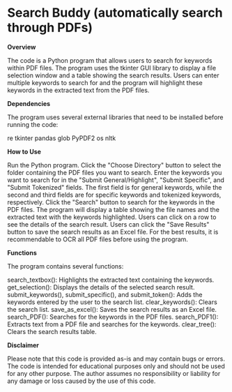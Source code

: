 # Search Buddy (automatically search through PDFs)

**Overview**

The code is a Python program that allows users to search for keywords within PDF files. The program uses the tkinter GUI library to display a file selection window and a table showing the search results. Users can enter multiple keywords to search for and the program will highlight these keywords in the extracted text from the PDF files.

**Dependencies**

The program uses several external libraries that need to be installed before running the code:

re
tkinter
pandas
glob
PyPDF2
os
nltk

**How to Use**

Run the Python program.
Click the "Choose Directory" button to select the folder containing the PDF files you want to search.
Enter the keywords you want to search for in the "Submit General/Highlight", "Submit Specific", and "Submit Tokenized" fields. The first field is for general keywords, while the second and third fields are for specific keywords and tokenized keywords, respectively.
Click the "Search" button to search for the keywords in the PDF files.
The program will display a table showing the file names and the extracted text with the keywords highlighted. Users can click on a row to see the details of the search result.
Users can click the "Save Results" button to save the search results as an Excel file.
For the best results, it is recommendable to OCR all PDF files before using the program.

**Functions**

The program contains several functions:

search_textbox(): Highlights the extracted text containing the keywords.
get_selection(): Displays the details of the selected search result.
submit_keywords(), submit_specific(), and submit_token(): Adds the keywords entered by the user to the search list.
clear_keywords(): Clears the search list.
save_as_excel(): Saves the search results as an Excel file.
search_PDF(): Searches for the keywords in the PDF files.
search_PDF1(): Extracts text from a PDF file and searches for the keywords.
clear_tree(): Clears the search results table.

**Disclaimer**

Please note that this code is provided as-is and may contain bugs or errors. The code is intended for educational purposes only and should not be used for any other purpose. The author assumes no responsibility or liability for any damage or loss caused by the use of this code.

